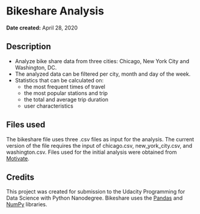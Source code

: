 # Bikeshare Analysis
**Date created:** April 28, 2020

## Description
 - Analyze bike share data from three cities: Chicago, New York City and Washington, DC.
 - The analyzed data can be filtered per city, month and day of the week.
 - Statistics that can be calculated on:
	 - the most frequent times of travel
	 - the most popular stations and trip
	 - the total and average trip duration
	 - user characteristics

## Files used
The bikeshare file uses three .csv files as input for the analysis. The current version of the file requires the input of chicago.csv, new_york_city.csv, and washington.csv. Files used for the initial analysis were obtained from [Motivate](https://www.motivateco.com/).

## Credits
This project was created for submission to the Udacity Programming for Data Science with Python Nanodegree. Bikeshare uses the [Pandas](https://www.google.com/url?sa=t&rct=j&q=&esrc=s&source=web&cd=1&cad=rja&uact=8&ved=2ahUKEwjDmrrfk4vpAhVKNOwKHXHNDLEQFjAAegQIFBAC&url=https://pandas.pydata.org/&usg=AOvVaw3cD5ulu4AnZcNusojIyttY) and [NumPy](https://www.google.com/url?sa=t&rct=j&q=&esrc=s&source=web&cd=1&cad=rja&uact=8&ved=2ahUKEwi80Krqk4vpAhUysKQKHYurAycQFjAAegQIBBAB&url=https://numpy.org/&usg=AOvVaw3L2i9HVc9ZeynETpNrPxO-) libraries.
